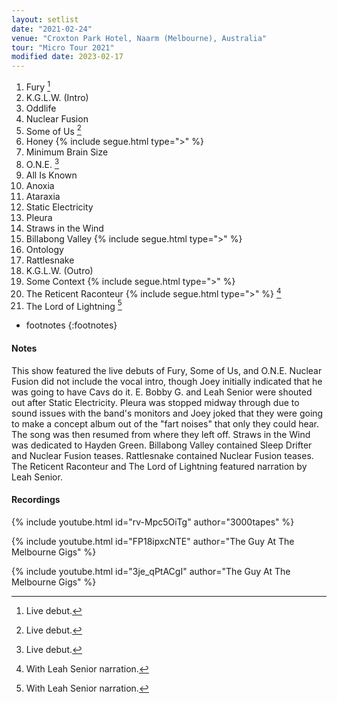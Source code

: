 ```yaml
---
layout: setlist
date: "2021-02-24"
venue: "Croxton Park Hotel, Naarm (Melbourne), Australia"
tour: "Micro Tour 2021"
modified date: 2023-02-17
---
```



 1. Fury
    [^1]
 2. K.G.L.W. (Intro)
 3. Oddlife
 4. Nuclear Fusion
 5. Some of Us
    [^1]
 6. Honey
    {% include segue.html type=">" %}
 7. Minimum Brain Size
 8. O.N.E.
    [^1]
 9. All Is Known
10. Anoxia
11. Ataraxia
12. Static Electricity
13. Pleura
14. Straws in the Wind
15. Billabong Valley
    {% include segue.html type=">" %}
16. Ontology
17. Rattlesnake
18. K.G.L.W. (Outro)
19. Some Context
    {% include segue.html type=">" %}
20. The Reticent Raconteur
    {% include segue.html type=">" %}
    [^2]
21. The Lord of Lightning
    [^2]

<!--snippet-->
* footnotes
{:footnotes}

[^1]: Live debut.
[^2]: With Leah Senior narration.


#### Notes

This show featured the live debuts of Fury, Some of Us, and O.N.E. Nuclear Fusion did not include the vocal intro, though Joey initially indicated that he was going to have Cavs do it. E. Bobby G. and Leah Senior were shouted out after Static Electricity. Pleura was stopped midway through due to sound issues with the band's monitors and Joey joked that they were going to make a concept album out of the "fart noises" that only they could hear. The song was then resumed from where they left off. Straws in the Wind was dedicated to Hayden Green. Billabong Valley contained Sleep Drifter and Nuclear Fusion teases. Rattlesnake contained Nuclear Fusion teases. The Reticent Raconteur and The Lord of Lightning featured narration by Leah Senior.


#### Recordings

{% include youtube.html id="rv-Mpc5OiTg" author="3000tapes" %}

{% include youtube.html id="FP18ipxcNTE" author="The Guy At The Melbourne Gigs" %}

{% include youtube.html id="3je_qPtACgI" author="The Guy At The Melbourne Gigs" %}
